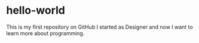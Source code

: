 # hello-world
This is my first repository on GitHub
I started as Designer and now I want to learn more about programming.
